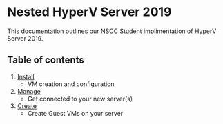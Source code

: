 # Nested HyperV Server 2019
This documentation outlines our NSCC Student implimentation of HyperV Server 2019.

## Table of contents
1. [Install](./Install)
    - VM creation and configuration
2. [Manage](./Manage)
    - Get connected to your new server(s)
3. [Create](./Create)
    - Create Guest VMs on your server